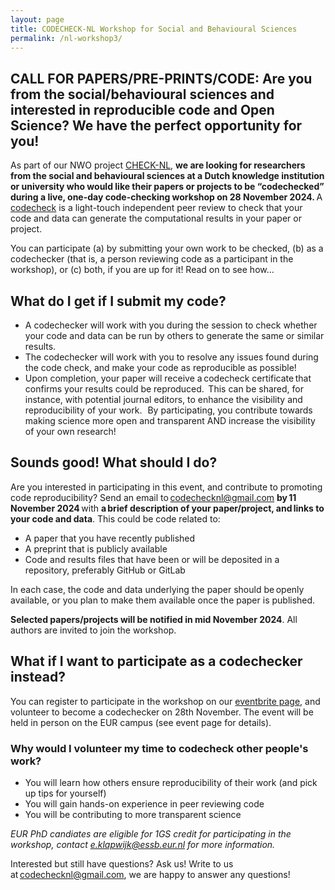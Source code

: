 ```yaml
---
layout: page
title: CODECHECK-NL Workshop for Social and Behavioural Sciences
permalink: /nl-workshop3/
---
```


## CALL FOR PAPERS/PRE-PRINTS/CODE: Are you from the social/behavioural sciences and interested in reproducible code and Open Science? We have the perfect opportunity for you!  
 
As part of our NWO project [CHECK-NL](https://codecheck.org.uk/nl), **we are looking for researchers from the social and behavioural sciences at a Dutch knowledge institution or university who would like their papers or projects to be “codechecked” during a live, one-day code-checking workshop on 28 November 2024.** A [codecheck](https://codecheck.org.uk/process/) is a light-touch independent peer review to check that your code and data can generate the computational results in your paper or project.  

You can participate (a) by submitting your own work to be checked, (b) as a codechecker (that is, a person reviewing code as a participant in the workshop), or (c) both, if you are up for it! Read on to see how…  


## What do I get if I submit my code?  

-	A codechecker will work with you during the session to check whether your code and data can be run by others to generate the same or similar results.  
-	The codechecker will work with you to resolve any issues found during the code check, and make your code as reproducible as possible!  
-	Upon completion, your paper will receive a codecheck certificate that confirms your results could be reproduced.  This can be shared, for instance, with potential journal editors, to enhance the visibility and reproducibility of your work.   
By participating, you contribute towards making science more open and transparent AND increase the visibility of your own research!  

## Sounds good! What should I do?  

Are you interested in participating in this event, and contribute to promoting code reproducibility? Send an email to codechecknl@gmail.com **by 11 November 2024** with **a brief description of your paper/project, and links to your code and data**. This could be code related to:  
-	A paper that you have recently published  
-	A preprint that is publicly available  
-	Code and results files that have been or will be deposited in a repository, preferably  GitHub or GitLab 

In each case, the code and data underlying the paper should be openly available, or you plan to make them available once the paper is published. 

**Selected papers/projects will be notified in mid November 2024**. All authors are invited to join the workshop.  

## What if I want to participate as a codechecker instead? 

You can register to participate in the workshop on our [eventbrite page](https://www.eventbrite.nl/e/codecheck-workshop-for-the-social-sciences-tickets-1024618099317?aff=oddtdtcreator), and volunteer to become a codechecker on 28th November. The event will be held in person on the EUR campus (see event page for details).  

### Why would I volunteer my time to codecheck other people's work? 
-	You will learn how others ensure reproducibility of their work (and pick up tips for yourself)
-	You will gain hands-on experience in peer reviewing code 
-	You will be contributing to more transparent science 

*EUR PhD candiates are eligible for 1GS credit for participating in the workshop, contact e.klapwijk@essb.eur.nl for more information.*

Interested but still have questions? Ask us! 
Write to us at codechecknl@gmail.com, we are happy to answer any questions! 
 
